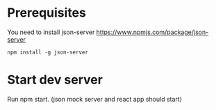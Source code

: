 # Prerequisites

You need to install json-server https://www.npmjs.com/package/json-server

`npm install -g json-server`

# Start dev server
Run npm start.
(json mock server and react app should start)
